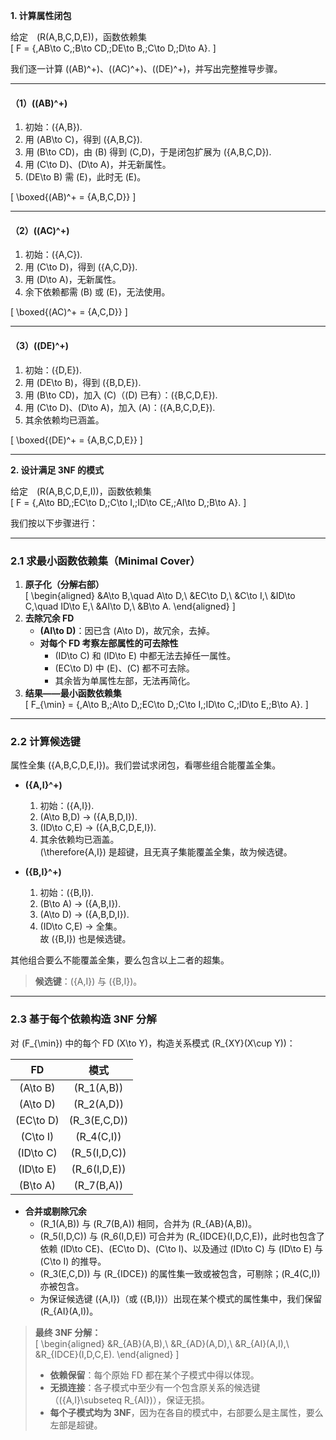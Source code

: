 **1. 计算属性闭包**

给定 \(R(A,B,C,D,E)\)，函数依赖集  
\[
F = \{\,AB\to C,\;B\to CD,\;DE\to B,\;C\to D,\;D\to A\}.
\]

我们逐一计算 \((AB)^+\)、\((AC)^+\)、\((DE)^+\)，并写出完整推导步骤。

---

#### （1）\((AB)^+\)

1. 初始：\(\{A,B\}\).  
2. 用 \(AB\to C\)，得到 \(\{A,B,C\}\).  
3. 用 \(B\to CD\)，由 \(B\) 得到 \(C,D\)，于是闭包扩展为 \(\{A,B,C,D\}\).  
4. 用 \(C\to D\)、\(D\to A\)，并无新属性。  
5. \(DE\to B\) 需 \(E\)，此时无 \(E\)。

\[
\boxed{(AB)^+ = \{A,B,C,D\}}
\]

---

#### （2）\((AC)^+\)

1. 初始：\(\{A,C\}\).  
2. 用 \(C\to D\)，得到 \(\{A,C,D\}\).  
3. 用 \(D\to A\)，无新属性。  
4. 余下依赖都需 \(B\) 或 \(E\)，无法使用。

\[
\boxed{(AC)^+ = \{A,C,D\}}
\]

---

#### （3）\((DE)^+\)

1. 初始：\(\{D,E\}\).  
2. 用 \(DE\to B\)，得到 \(\{B,D,E\}\).  
3. 用 \(B\to CD\)，加入 \(C\)（\(D\) 已有）：\(\{B,C,D,E\}\).  
4. 用 \(C\to D\)、\(D\to A\)，加入 \(A\)：\(\{A,B,C,D,E\}\).  
5. 其余依赖均已涵盖。

\[
\boxed{(DE)^+ = \{A,B,C,D,E\}}
\]

---

**2. 设计满足 3NF 的模式**

给定 \(R(A,B,C,D,E,I)\)，函数依赖集  
\[
F = \{\,A\to BD,\;EC\to D,\;C\to I,\;ID\to CE,\;AI\to D,\;B\to A\}.
\]

我们按以下步骤进行：

---

### 2.1 求最小函数依赖集（Minimal Cover）

1. **原子化（分解右部）**  
   \[
   \begin{aligned}
   &A\to B,\quad A\to D,\\
   &EC\to D,\\
   &C\to I,\\
   &ID\to C,\quad ID\to E,\\
   &AI\to D,\\
   &B\to A.
   \end{aligned}
   \]
2. **去除冗余 FD**  
   - **\(AI\to D\)**：因已含 \(A\to D\)，故冗余，去掉。  
   - **对每个 FD 考察左部属性的可去除性**  
     - \(ID\to C\) 和 \(ID\to E\) 中都无法去掉任一属性。  
     - \(EC\to D\) 中 \(E\)、\(C\) 都不可去除。  
     - 其余皆为单属性左部，无法再简化。  
3. **结果——最小函数依赖集**  
   \[
   F_{\min} = \{\,A\to B,\;A\to D,\;EC\to D,\;C\to I,\;ID\to C,\;ID\to E,\;B\to A\}.
   \]

---

### 2.2 计算候选键

属性全集 \(\{A,B,C,D,E,I\}\)。我们尝试求闭包，看哪些组合能覆盖全集。

- **\(\{A,I\}^+\)**  
  1. 初始：\(\{A,I\}\).  
  2. \(A\to B,D\) → \(\{A,B,D,I\}\).  
  3. \(ID\to C,E\) → \(\{A,B,C,D,E,I\}\).  
  4. 其余依赖均已涵盖。  
  \(\therefore\{A,I\}\) 是超键，且无真子集能覆盖全集，故为候选键。

- **\(\{B,I\}^+\)**  
  1. 初始：\(\{B,I\}\).  
  2. \(B\to A\) → \(\{A,B,I\}\).  
  3. \(A\to D\) → \(\{A,B,D,I\}\).  
  4. \(ID\to C,E\) → 全集。  
  故 \(\{B,I\}\) 也是候选键。

其他组合要么不能覆盖全集，要么包含以上二者的超集。

> **候选键**：\(\{A,I\}\) 与 \(\{B,I\}\)。

---

### 2.3 基于每个依赖构造 3NF 分解

对 \(F_{\min}\) 中的每个 FD \(X\to Y\)，构造关系模式 \(R_{XY}(X\cup Y)\)：

| FD        | 模式                    |
|:---------:|:-----------------------:|
| \(A\to B\)   | \(R_1(A,B)\)           |
| \(A\to D\)   | \(R_2(A,D)\)           |
| \(EC\to D\)  | \(R_3(E,C,D)\)         |
| \(C\to I\)   | \(R_4(C,I)\)           |
| \(ID\to C\)  | \(R_5(I,D,C)\)         |
| \(ID\to E\)  | \(R_6(I,D,E)\)         |
| \(B\to A\)   | \(R_7(B,A)\)           |

- **合并或剔除冗余**  
  - \(R_1(A,B)\) 与 \(R_7(B,A)\) 相同，合并为 \(R_{AB}(A,B)\)。  
  - \(R_5(I,D,C)\) 与 \(R_6(I,D,E)\) 可合并为 \(R_{IDCE}(I,D,C,E)\)，此时也包含了依赖 \(ID\to CE\)、\(EC\to D\)、\(C\to I\)、以及通过 \(ID\to C\) 与 \(ID\to E\) 与 \(C\to I\) 的推导。  
  - \(R_3(E,C,D)\) 与 \(R_{IDCE}\) 的属性集一致或被包含，可剔除；\(R_4(C,I)\) 亦被包含。  
  - 为保证候选键 \(\{A,I\}\)（或 \(\{B,I\}\)）出现在某个模式的属性集中，我们保留 \(R_{AI}(A,I)\)。

> **最终 3NF 分解：**  
> \[
> \begin{aligned}
> &R_{AB}(A,B),\\
> &R_{AD}(A,D),\\
> &R_{AI}(A,I),\\
> &R_{IDCE}(I,D,C,E).
> \end{aligned}
> \]
>
> - **依赖保留**：每个原始 FD 都在某个子模式中得以体现。  
> - **无损连接**：各子模式中至少有一个包含原关系的候选键（\(\{A,I\}\subseteq R_{AI}\)），保证无损。  
> - **每个子模式均为 3NF**，因为在各自的模式中，右部要么是主属性，要么左部是超键。